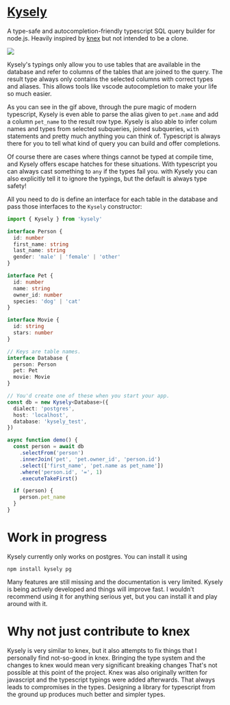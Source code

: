# [Kysely](https://koskimas.github.io/kysely/index.html)

A type-safe and autocompletion-friendly typescript SQL query builder for node.js. Heavily inspired by
[knex](http://knexjs.org/) but not intended to be a clone.

![](https://github.com/koskimas/kysely/blob/master/assets/demo.gif)

Kysely's typings only allow you to use tables that are available in the database and refer to
columns of the tables that are joined to the query. The result type always only contains the selected
columns with correct types and aliases. This allows tools like vscode autocompletion to make your life
so much easier.

As you can see in the gif above, through the pure magic of modern typescript, Kysely is even able to parse
the alias given to `pet.name` and add a column `pet_name` to the result row type. Kysely is also able to
infer colum names and types from selected subqueries, joined subqueries, `with` statements and pretty much
anything you can think of. Typescript is always there for you to tell what kind of query you can build and
offer completions.

Of course there are cases where things cannot be typed at compile time, and Kysely offers escape
hatches for these situations. With typescript you can always cast something to `any` if the types
fail you. with Kysely you can also explicitly tell it to ignore the typings, but the default is always
type safety!

All you need to do is define an interface for each table in the database and pass those
interfaces to the `Kysely` constructor:

```ts
import { Kysely } from 'kysely'

interface Person {
  id: number
  first_name: string
  last_name: string
  gender: 'male' | 'female' | 'other'
}

interface Pet {
  id: number
  name: string
  owner_id: number
  species: 'dog' | 'cat'
}

interface Movie {
  id: string
  stars: number
}

// Keys are table names.
interface Database {
  person: Person
  pet: Pet
  movie: Movie
}

// You'd create one of these when you start your app.
const db = new Kysely<Database>({
  dialect: 'postgres',
  host: 'localhost',
  database: 'kysely_test',
})

async function demo() {
  const person = await db
    .selectFrom('person')
    .innerJoin('pet', 'pet.owner_id', 'person.id')
    .select(['first_name', 'pet.name as pet_name'])
    .where('person.id', '=', 1)
    .executeTakeFirst()

  if (person) {
    person.pet_name
  }
}
```

# Work in progress

Kysely currently only works on postgres. You can install it using

```
npm install kysely pg
```

Many features are still missing and the documentation is very limited. Kysely is being
actively developed and things will improve fast. I wouldn't recommend using it for anything
serious yet, but you can install it and play around with it.

# Why not just contribute to knex

Kysely is very similar to knex, but it also attempts to fix things that I personally find not-so-good
in knex. Bringing the type system and the changes to knex would mean very significant breaking changes
That's not possible at this point of the project. Knex was also originally written for javascript and
the typescript typings were added afterwards. That always leads to compromises in the types. Designing
a library for typescript from the ground up produces much better and simpler types.
